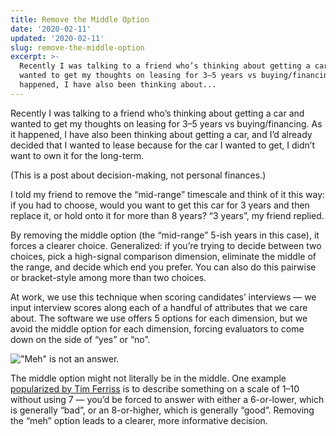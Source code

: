```yaml
---
title: Remove the Middle Option
date: '2020-02-11'
updated: '2020-02-11'
slug: remove-the-middle-option
excerpt: >-
  Recently I was talking to a friend who’s thinking about getting a car and
  wanted to get my thoughts on leasing for 3–5 years vs buying/financing. As it
  happened, I have also been thinking about...
---
```



Recently I was talking to a friend who’s thinking about getting a car and wanted to get my thoughts on leasing for 3–5 years vs buying/financing. As it happened, I have also been thinking about getting a car, and I’d already decided that I wanted to lease because for the car I wanted to get, I didn’t want to own it for the long-term.

(This is a post about decision-making, not personal finances.)

I told my friend to remove the “mid-range” timescale and think of it this way: if you had to choose, would you want to get this car for 3 years and then replace it, or hold onto it for more than 8 years? “3 years”, my friend replied.

By removing the middle option (the “mid-range” 5-ish years in this case), it forces a clearer choice. Generalized: if you’re trying to decide between two choices, pick a high-signal comparison dimension, eliminate the middle of the range, and decide which end you prefer. You can also do this pairwise or bracket-style among more than two choices.

At work, we use this technique when scoring candidates’ interviews — we input interview scores along each of a handful of attributes that we care about. The software we use offers 5 options for each dimension, but we avoid the middle option for each dimension, forcing evaluators to come down on the side of “yes” or “no”.

!["Meh" is not an answer.](https://files.tanagram.app/file/tanagram-data/prod-feifans-blog/middle-option.png)

The middle option might not literally be in the middle. One example [popularized by Tim Ferriss](https://www.wired.co.uk/article/tim-ferriss-tribe-of-mentors) is to describe something on a scale of 1–10 without using 7 — you’d be forced to answer with either a 6-or-lower, which is generally “bad”, or an 8-or-higher, which is generally “good”. Removing the “meh” option leads to a clearer, more informative decision.